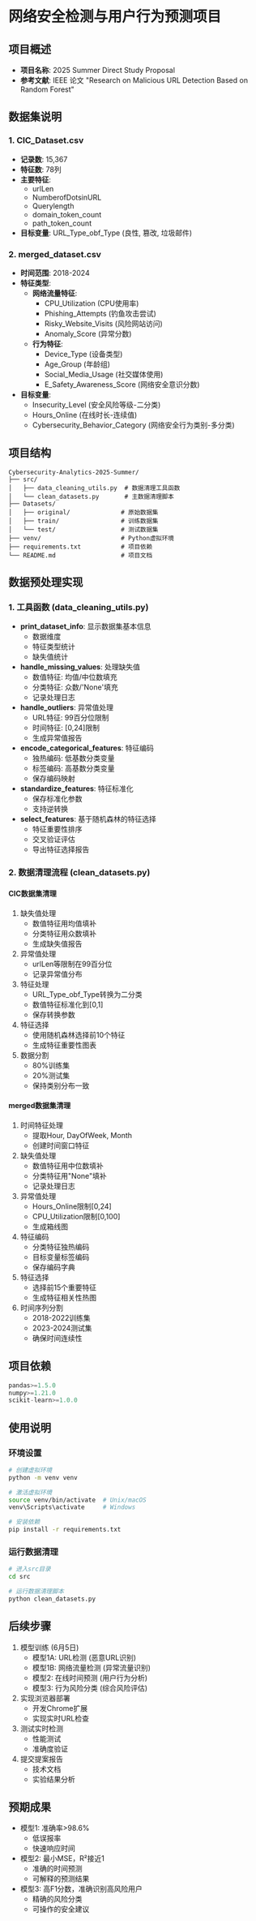 # 网络安全检测与用户行为预测项目

## 项目概述
- **项目名称**: 2025 Summer Direct Study Proposal
- **参考文献**: IEEE 论文 "Research on Malicious URL Detection Based on Random Forest"

## 数据集说明

### 1. CIC_Dataset.csv
- **记录数**: 15,367
- **特征数**: 78列
- **主要特征**:
  - urlLen
  - NumberofDotsinURL
  - Querylength
  - domain_token_count
  - path_token_count
- **目标变量**: URL_Type_obf_Type (良性, 篡改, 垃圾邮件)

### 2. merged_dataset.csv
- **时间范围**: 2018-2024
- **特征类型**:
  - **网络流量特征**:
    - CPU_Utilization (CPU使用率)
    - Phishing_Attempts (钓鱼攻击尝试)
    - Risky_Website_Visits (风险网站访问)
    - Anomaly_Score (异常分数)
  - **行为特征**:
    - Device_Type (设备类型)
    - Age_Group (年龄组)
    - Social_Media_Usage (社交媒体使用)
    - E_Safety_Awareness_Score (网络安全意识分数)
- **目标变量**:
  - Insecurity_Level (安全风险等级-二分类)
  - Hours_Online (在线时长-连续值)
  - Cybersecurity_Behavior_Category (网络安全行为类别-多分类)

## 项目结构
```
Cybersecurity-Analytics-2025-Summer/
├── src/
│   ├── data_cleaning_utils.py  # 数据清理工具函数
│   └── clean_datasets.py       # 主数据清理脚本
├── Datasets/
│   ├── original/              # 原始数据集
│   ├── train/                 # 训练数据集
│   └── test/                  # 测试数据集
├── venv/                      # Python虚拟环境
├── requirements.txt           # 项目依赖
└── README.md                  # 项目文档
```

## 数据预处理实现

### 1. 工具函数 (data_cleaning_utils.py)
- **print_dataset_info**: 显示数据集基本信息
  - 数据维度
  - 特征类型统计
  - 缺失值统计
- **handle_missing_values**: 处理缺失值
  - 数值特征: 均值/中位数填充
  - 分类特征: 众数/'None'填充
  - 记录处理日志
- **handle_outliers**: 异常值处理
  - URL特征: 99百分位限制
  - 时间特征: [0,24]限制
  - 生成异常值报告
- **encode_categorical_features**: 特征编码
  - 独热编码: 低基数分类变量
  - 标签编码: 高基数分类变量
  - 保存编码映射
- **standardize_features**: 特征标准化
  - 保存标准化参数
  - 支持逆转换
- **select_features**: 基于随机森林的特征选择
  - 特征重要性排序
  - 交叉验证评估
  - 导出特征选择报告

### 2. 数据清理流程 (clean_datasets.py)

#### CIC数据集清理
1. 缺失值处理
   - 数值特征用均值填补
   - 分类特征用众数填补
   - 生成缺失值报告
2. 异常值处理
   - urlLen等限制在99百分位
   - 记录异常值分布
3. 特征处理
   - URL_Type_obf_Type转换为二分类
   - 数值特征标准化到[0,1]
   - 保存转换参数
4. 特征选择
   - 使用随机森林选择前10个特征
   - 生成特征重要性图表
5. 数据分割
   - 80%训练集
   - 20%测试集
   - 保持类别分布一致

#### merged数据集清理
1. 时间特征处理
   - 提取Hour, DayOfWeek, Month
   - 创建时间窗口特征
2. 缺失值处理
   - 数值特征用中位数填补
   - 分类特征用"None"填补
   - 记录处理日志
3. 异常值处理
   - Hours_Online限制[0,24]
   - CPU_Utilization限制[0,100]
   - 生成箱线图
4. 特征编码
   - 分类特征独热编码
   - 目标变量标签编码
   - 保存编码字典
5. 特征选择
   - 选择前15个重要特征
   - 生成特征相关性热图
6. 时间序列分割
   - 2018-2022训练集
   - 2023-2024测试集
   - 确保时间连续性

## 项目依赖
```python
pandas>=1.5.0
numpy>=1.21.0
scikit-learn>=1.0.0
```

## 使用说明

### 环境设置
```bash
# 创建虚拟环境
python -m venv venv

# 激活虚拟环境
source venv/bin/activate  # Unix/macOS
venv\Scripts\activate     # Windows

# 安装依赖
pip install -r requirements.txt
```

### 运行数据清理
```bash
# 进入src目录
cd src

# 运行数据清理脚本
python clean_datasets.py
```

## 后续步骤
1. 模型训练 (6月5日)
   - 模型1A: URL检测 (恶意URL识别)
   - 模型1B: 网络流量检测 (异常流量识别)
   - 模型2: 在线时间预测 (用户行为分析)
   - 模型3: 行为风险分类 (综合风险评估)
2. 实现浏览器部署
   - 开发Chrome扩展
   - 实现实时URL检查
3. 测试实时检测
   - 性能测试
   - 准确度验证
4. 提交提案报告
   - 技术文档
   - 实验结果分析

## 预期成果
- 模型1: 准确率>98.6%
  - 低误报率
  - 快速响应时间
- 模型2: 最小MSE，R²接近1
  - 准确的时间预测
  - 可解释的预测结果
- 模型3: 高F1分数，准确识别高风险用户
  - 精确的风险分类
  - 可操作的安全建议 